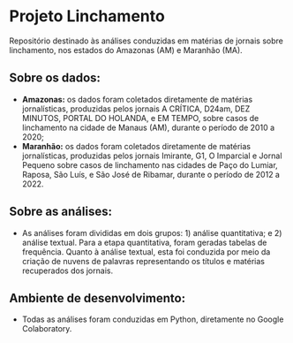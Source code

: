 # Projeto Linchamento
Repositório destinado às análises conduzidas em matérias de jornais sobre linchamento, nos estados do Amazonas (AM) e Maranhão (MA).

## Sobre os dados:
- <b>Amazonas:</b> os dados foram coletados diretamente de matérias jornalísticas, produzidas pelos jornais A CRÍTICA, D24am, DEZ MINUTOS, PORTAL DO HOLANDA, e EM TEMPO, sobre casos de linchamento na cidade de Manaus (AM), durante o período de 2010 a 2020;
- <b>Maranhão:</b> os dados foram coletados diretamente de matérias jornalísticas, produzidas pelos jornais Imirante, G1, O Imparcial e Jornal Pequeno sobre casos de linchamento nas cidades de Paço do Lumiar, Raposa, São Luís, e São José de Ribamar,	durante o período de 2012 a 2022.

## Sobre as análises:
- As análises foram divididas em dois grupos: 1) análise quantitativa; e 2) análise textual. Para a etapa quantitativa, foram geradas tabelas de frequência. Quanto à análise textual, esta foi conduzida por meio da criação de nuvens de palavras representando os títulos e matérias recuperados dos jornais.

## Ambiente de desenvolvimento:
- Todas as análises foram conduzidas em Python, diretamente no Google Colaboratory.
